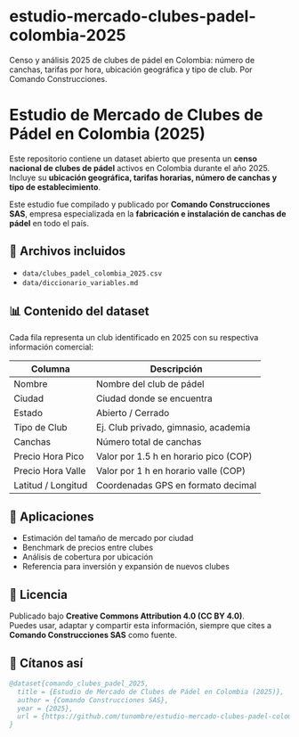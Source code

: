 # estudio-mercado-clubes-padel-colombia-2025
Censo y análisis 2025 de clubes de pádel en Colombia: número de canchas, tarifas por hora, ubicación geográfica y tipo de club. Por Comando Construcciones.
# Estudio de Mercado de Clubes de Pádel en Colombia (2025)

Este repositorio contiene un dataset abierto que presenta un **censo nacional de clubes de pádel** activos en Colombia durante el año 2025. Incluye su **ubicación geográfica, tarifas horarias, número de canchas y tipo de establecimiento**.

Este estudio fue compilado y publicado por **Comando Construcciones SAS**, empresa especializada en la **fabricación e instalación de canchas de pádel** en todo el país.

## 📁 Archivos incluidos

- `data/clubes_padel_colombia_2025.csv`  
- `data/diccionario_variables.md`

## 📊 Contenido del dataset

Cada fila representa un club identificado en 2025 con su respectiva información comercial:

| Columna            | Descripción                                      |
|--------------------|--------------------------------------------------|
| Nombre             | Nombre del club de pádel                         |
| Ciudad             | Ciudad donde se encuentra                        |
| Estado             | Abierto / Cerrado                                |
| Tipo de Club       | Ej. Club privado, gimnasio, academia             |
| Canchas            | Número total de canchas                          |
| Precio Hora Pico   | Valor por 1.5 h en horario pico (COP)            |
| Precio Hora Valle  | Valor por 1 h en horario valle (COP)             |
| Latitud / Longitud | Coordenadas GPS en formato decimal               |

## 🎯 Aplicaciones

- Estimación del tamaño de mercado por ciudad  
- Benchmark de precios entre clubes  
- Análisis de cobertura por ubicación  
- Referencia para inversión y expansión de nuevos clubes

## 📜 Licencia

Publicado bajo **Creative Commons Attribution 4.0 (CC BY 4.0)**.  
Puedes usar, adaptar y compartir esta información, siempre que cites a **Comando Construcciones SAS** como fuente.

## 🔗 Cítanos así

```bibtex
@dataset{comando_clubes_padel_2025,
  title = {Estudio de Mercado de Clubes de Pádel en Colombia (2025)},
  author = {Comando Construcciones SAS},
  year = {2025},
  url = {https://github.com/tunombre/estudio-mercado-clubes-padel-colombia-2025}
}
